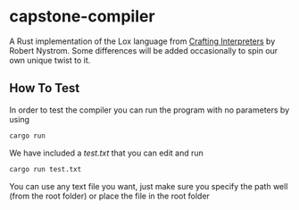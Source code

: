 # capstone-compiler

A Rust implementation of the Lox language from [Crafting Interpreters](https://craftinginterpreters.com) by Robert Nystrom. Some differences will be added 
occasionally to spin our own unique twist to it.

## How To Test

In order to test the compiler you can run the program with no parameters by using
```bash
cargo run
```

We have included a *test.txt* that you can edit and run
```bash
cargo run test.txt
```
You can use any text file you want, just make sure you specify the path well (from the root folder) or place the file in the root folder
